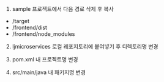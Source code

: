 1. sample 프로젝트에서 다음 경로 삭제 후 복사
 - /target
 - /frontend/dist
 - /frontend/node_modules
2. ljmicroservices 로컬 레포지토리에 붙여넣기 후 디렉토리명 변경

3. pom.xml 내 프로젝트명 변경

4. src/main/java 내 패키지명 변경
